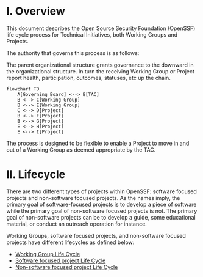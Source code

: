 
# I. Overview

This document describes the Open Source Security Foundation (OpenSSF) life cycle process for Technical Initiatives, both Working Groups and Projects.

The authority that governs this process is as follows:

The parent organizational structure grants governance to the downward in the organizational structure.  In turn the receiving Working Group or Project report health, participation, outcomes, statuses, etc up the chain.

```mermaid
flowchart TD
    A[Governing Board] <--> B[TAC]
    B <--> C[Working Group]
    B <--> E[Working Group]
    C <--> D[Project]
    B <--> F[Project]
    B <--> G[Project]
    E <--> H[Project]
    E <--> I[Project]
```

The process is designed to be flexible to enable a Project to move in and out of a Working Group as deemed appropriate by the TAC.

# II. Lifecycle

There are two different types of projects within OpenSSF: software focused projects and non-software focused projects. As the names imply, the primary goal of software-focused projects is to develop a piece of software while the primary goal of non-software focused projects is not. The primary goal of non-software projects can be to develop a guide, some educational material, or conduct an outreach operation for instance.

Working Groups, software focused projects, and non-software focused projects have different lifecycles as defined below:

* [Working Group Life Cycle](working-group-lifecycle.md)
* [Software focused project Life Cycle](software-project-lifecycle.md)
* [Non-software focused project Life Cycle](non-software-project-lifecycle.md)

